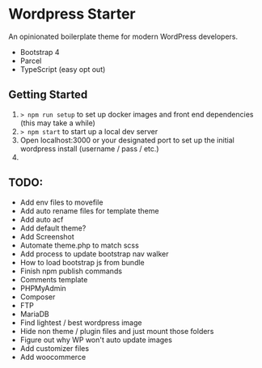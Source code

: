 # Wordpress Starter

An opinionated boilerplate theme for modern WordPress developers.

- Bootstrap 4
- Parcel
- TypeScript (easy opt out)

## Getting Started

1. `> npm run setup` to set up docker images and front end dependencies (this may take a while)
2. `> npm start` to start up a local dev server
3. Open localhost:3000 or your designated port to set up the initial wordpress install (username / pass / etc.)
4.

## TODO:

- Add env files to movefile
- Add auto rename files for template theme
- Add auto acf
- Add default theme?
- Add Screenshot
- Automate theme.php to match scss
- Add process to update bootstrap nav walker
- How to load bootstrap js from bundle
- Finish npm publish commands
- Comments template
- PHPMyAdmin
- Composer
- FTP
- MariaDB
- Find lightest / best wordpress image
- Hide non theme / plugin files and just mount those folders
- Figure out why WP won't auto update images
- Add customizer files
- Add woocommerce
